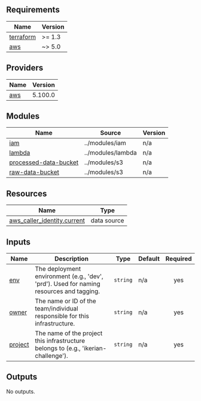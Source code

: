 <!-- BEGIN_TF_DOCS -->
## Requirements

| Name | Version |
|------|---------|
| <a name="requirement_terraform"></a> [terraform](#requirement\_terraform) | >= 1.3 |
| <a name="requirement_aws"></a> [aws](#requirement\_aws) | ~> 5.0 |

## Providers

| Name | Version |
|------|---------|
| <a name="provider_aws"></a> [aws](#provider\_aws) | 5.100.0 |

## Modules

| Name | Source | Version |
|------|--------|---------|
| <a name="module_iam"></a> [iam](#module\_iam) | ../modules/iam | n/a |
| <a name="module_lambda"></a> [lambda](#module\_lambda) | ../modules/lambda | n/a |
| <a name="module_processed-data-bucket"></a> [processed-data-bucket](#module\_processed-data-bucket) | ../modules/s3 | n/a |
| <a name="module_raw-data-bucket"></a> [raw-data-bucket](#module\_raw-data-bucket) | ../modules/s3 | n/a |

## Resources

| Name | Type |
|------|------|
| [aws_caller_identity.current](https://registry.terraform.io/providers/hashicorp/aws/latest/docs/data-sources/caller_identity) | data source |

## Inputs

| Name | Description | Type | Default | Required |
|------|-------------|------|---------|:--------:|
| <a name="input_env"></a> [env](#input\_env) | The deployment environment (e.g., 'dev', 'prd'). Used for naming resources and tagging. | `string` | n/a | yes |
| <a name="input_owner"></a> [owner](#input\_owner) | The name or ID of the team/individual responsible for this infrastructure. | `string` | n/a | yes |
| <a name="input_project"></a> [project](#input\_project) | The name of the project this infrastructure belongs to (e.g.,   'ikerian-challenge'). | `string` | n/a | yes |

## Outputs

No outputs.
<!-- END_TF_DOCS -->